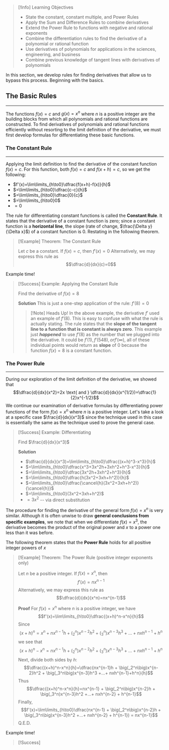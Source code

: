 >[!Info] Learning Objectives
>
>- State the constant, constant multiple, and Power Rules
>- Apply the Sum and Difference Rules to combine derivatives
>- Extend the Power Rule to functions with negative and rational exponents
>- Combine the differentiation rules to find the derivative of a polynomial or rational function
>- Use derivatives of polynomials for applications in the sciences, engineering, and business
>- Combine previous knowledge of tangent lines with derivatives of polynomials

In this section, we develop rules for finding derivatives that allow us to bypass this process. Beginning with the basics.

## The Basic Rules
---

The functions $f(x)=c$ and $g(x)=x^n$ where $n$ is a positive integer are the building blocks from which all polynomials and rational functions are constructed. To find derivatives of polynomials and rational functions efficiently without resorting to the limit definition of the derivative, we must first develop formulas for differentiating these basic functions.

### The Constant Rule
---

Applying the limit definition to find the derivative of the constant function $f(x)=c$. For this function, both $f(x)=c$ and $f(x+h)=c$, so we get the following:
- $f'(x)=\lim\limits_{h\to0}\dfrac{f(x+h)-f(x)}{h}$
- $=\lim\limits_{h\to0}\dfrac{c-c}{h}$
- $=\lim\limits_{h\to0}\dfrac{0}{c}$
- $=\lim\limits_{h\to0}0$
- $=0$

The rule for differentiating constant functions is called the **Constant Rule**. It states that the derivative of a constant function is zero; since a constant function is a **horizontal line**, the slope (rate of change, $\frac{\Delta y}{\Delta x}$) of a constant function is 0. Restating in the following theorem.

>[!Example] Theorem: The Constant Rule
>
>Let $c$ be a constant. If $f(x)=c$, then $f'(x)=0$
>Alternatively, we may express this rule as $$\dfrac{d}{dx}(c)=0$$

Example time!

>[!Success] Example: Applying the Constant Rule
>
>Find the derivative of $f(x)=8$
>
>**Solution**
>This is just a one-step application of the rule: $f'(8)=0$
>
>>[!Note] Heads Up!
>>In the above example, the derivative $f'$ used an example of $f'(8)$. This is easy to confuse with what the rule is actually stating. The rule states that the **slope of the tangent line to a function that is constant is always zero**. This example just **_happened_** to use $f'(8)$ as the number that we plugged into the derivative. It could be $f'(1), f'(548), or f'(\infty)$, all of these individual points would return as **slope** of 0 because the function $f(x)=8$ is a constant function.

### The Power Rule
---

During our exploration of the limit definition of the derivative, we showed that $$\dfrac{d}{dx}(x^2)=2x \text{ and } \dfrac{d}{dx}(x^{1/2})=\dfrac{1}{2}x^{-1/2}$$
We continue our examination of derivative formulas by differentiating power functions of the form $f(x)=x^n$ where $n$ is a positive integer. Let's take a look at a specific case $\frac{d}{dx}(x^3)$ since the technique used in this case is essentially the same as the technique used to prove the general case.

>[!Success] Example: Differentiating
>
>Find $\frac{d}{dx}(x^3)$
>
>**Solution**
>- $\dfrac{d}{dx}(x^3)=\lim\limits_{h\to0}\dfrac{(x+h)^3-x^3}{h}$
>- $=\lim\limits_{h\to0}\dfrac{x^3+3x^2h+3xh^2+h^3-x^3}{h}$
>- $=\lim\limits_{h\to0}\dfrac{3x^2h+3xh^2+h^3}{h}$
>- $=\lim\limits_{h\to0}\dfrac{h(3x^2+3xh+h^2)}{h}$
>- $=\lim\limits_{h\to0}\dfrac{\cancel{h}(3x^2+3xh+h^2)}{\cancel{h}}$
>- $=\lim\limits_{h\to0}(3x^2+3xh+h^2)$
>- $=3x^2$ -- via direct substitution

The procedure for finding the derivative of the general form $f(x)=x^n$ is very similar. Although it is often unwise to draw **general conclusions from specific examples**, we note that when we differentiate $f(x)=x^3$, the derivative becomes the product of the original power and $x$ to a power one less than it was before.

The following theorem states that the **Power Rule** holds for all positive integer powers of $x$

>[!Example] Theorem: The Power Rule (positive integer exponents only)
>
>Let $n$ be a positive integer. If $f(x)=x^n$, then $$f'(x)=nx^{n-1}$$
>Alternatively, we may express this rule as $$\dfrac{d}{dx}(x^n)=nx^{n-1}$$
>
>**Proof**
>For $f(x)=x^n$ where $n$ is a positive integer, we have $$f'(x)=\lim\limits_{h\to0}\dfrac{(x+h)^n-x^n}{h}$$
>Since $$(x+h)^n=x^n+nx^{n-1}h + \big(_2^n\big) x^{n-2}h^2 + \big(_3^n\big) x^{n-3}h^3 +...+ nxh^{n-1} + h^n$$
>we see that $$(x+h)^n-x^n=nx^{n-1}h+\big(_2^n\big)x^{n-2}h^2 + \big(_3^n\big) x^{n-3}h^3 +...+ nxh^{n-1} + h^n$$
>Next, divide both sides by $h$: $$\dfrac{(x+h)^n-x^n}{h}=\dfrac{nx^{n-1}h + \big(_2^n\big)x^{n-2}h^2 + \big(_3^n\big)x^{n-3}h^3 +...+ nxh^{n-1}+h^n}{h}$$
>Thus $$\dfrac{(x+h)^n-x^n}{h}=nx^{n-1} + \big(_2^n\big)x^{n-2}h + \big(_3^n)x^{n-3}h^2 +...+ nxh^{n-2} + h^{n-1}$$
>Finally, $$f'(x)=\lim\limits_{h\to0}\dfrac(nx^{n-1} + \big(_2^n\big)x^{n-2}h + \big(_3^n\big)x^{n-3}h^2 +...+ nxh^{n-2} + h^{n-1}) = nx^{n-1}$$
>Q.E.D.

Example time!

>[!Success]


